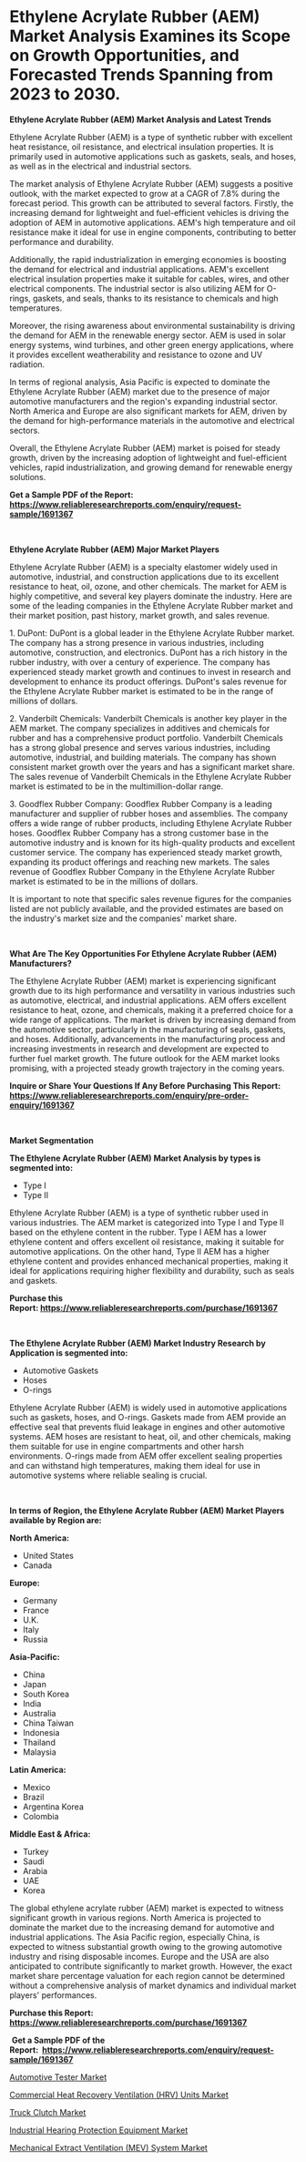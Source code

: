 <p><h1>Ethylene Acrylate Rubber (AEM) Market Analysis Examines its Scope on Growth Opportunities, and Forecasted Trends Spanning from 2023 to 2030.</h1></p><p><strong>Ethylene Acrylate Rubber (AEM) Market Analysis and Latest Trends</strong></p>
<p><p>Ethylene Acrylate Rubber (AEM) is a type of synthetic rubber with excellent heat resistance, oil resistance, and electrical insulation properties. It is primarily used in automotive applications such as gaskets, seals, and hoses, as well as in the electrical and industrial sectors.</p><p>The market analysis of Ethylene Acrylate Rubber (AEM) suggests a positive outlook, with the market expected to grow at a CAGR of 7.8% during the forecast period. This growth can be attributed to several factors. Firstly, the increasing demand for lightweight and fuel-efficient vehicles is driving the adoption of AEM in automotive applications. AEM's high temperature and oil resistance make it ideal for use in engine components, contributing to better performance and durability.</p><p>Additionally, the rapid industrialization in emerging economies is boosting the demand for electrical and industrial applications. AEM's excellent electrical insulation properties make it suitable for cables, wires, and other electrical components. The industrial sector is also utilizing AEM for O-rings, gaskets, and seals, thanks to its resistance to chemicals and high temperatures.</p><p>Moreover, the rising awareness about environmental sustainability is driving the demand for AEM in the renewable energy sector. AEM is used in solar energy systems, wind turbines, and other green energy applications, where it provides excellent weatherability and resistance to ozone and UV radiation.</p><p>In terms of regional analysis, Asia Pacific is expected to dominate the Ethylene Acrylate Rubber (AEM) market due to the presence of major automotive manufacturers and the region's expanding industrial sector. North America and Europe are also significant markets for AEM, driven by the demand for high-performance materials in the automotive and electrical sectors.</p><p>Overall, the Ethylene Acrylate Rubber (AEM) market is poised for steady growth, driven by the increasing adoption of lightweight and fuel-efficient vehicles, rapid industrialization, and growing demand for renewable energy solutions.</p></p>
<p><strong>Get a Sample PDF of the Report:&nbsp; <a href="https://www.reliableresearchreports.com/enquiry/request-sample/1691367">https://www.reliableresearchreports.com/enquiry/request-sample/1691367</a></strong></p>
<p>&nbsp;</p>
<p><strong>Ethylene Acrylate Rubber (AEM) Major Market Players</strong></p>
<p><p>Ethylene Acrylate Rubber (AEM) is a specialty elastomer widely used in automotive, industrial, and construction applications due to its excellent resistance to heat, oil, ozone, and other chemicals. The market for AEM is highly competitive, and several key players dominate the industry. Here are some of the leading companies in the Ethylene Acrylate Rubber market and their market position, past history, market growth, and sales revenue.</p><p>1. DuPont: DuPont is a global leader in the Ethylene Acrylate Rubber market. The company has a strong presence in various industries, including automotive, construction, and electronics. DuPont has a rich history in the rubber industry, with over a century of experience. The company has experienced steady market growth and continues to invest in research and development to enhance its product offerings. DuPont's sales revenue for the Ethylene Acrylate Rubber market is estimated to be in the range of millions of dollars.</p><p>2. Vanderbilt Chemicals: Vanderbilt Chemicals is another key player in the AEM market. The company specializes in additives and chemicals for rubber and has a comprehensive product portfolio. Vanderbilt Chemicals has a strong global presence and serves various industries, including automotive, industrial, and building materials. The company has shown consistent market growth over the years and has a significant market share. The sales revenue of Vanderbilt Chemicals in the Ethylene Acrylate Rubber market is estimated to be in the multimillion-dollar range.</p><p>3. Goodflex Rubber Company: Goodflex Rubber Company is a leading manufacturer and supplier of rubber hoses and assemblies. The company offers a wide range of rubber products, including Ethylene Acrylate Rubber hoses. Goodflex Rubber Company has a strong customer base in the automotive industry and is known for its high-quality products and excellent customer service. The company has experienced steady market growth, expanding its product offerings and reaching new markets. The sales revenue of Goodflex Rubber Company in the Ethylene Acrylate Rubber market is estimated to be in the millions of dollars.</p><p>It is important to note that specific sales revenue figures for the companies listed are not publicly available, and the provided estimates are based on the industry's market size and the companies' market share.</p></p>
<p>&nbsp;</p>
<p><strong>What Are The Key Opportunities For Ethylene Acrylate Rubber (AEM) Manufacturers?</strong></p>
<p><p>The Ethylene Acrylate Rubber (AEM) market is experiencing significant growth due to its high performance and versatility in various industries such as automotive, electrical, and industrial applications. AEM offers excellent resistance to heat, ozone, and chemicals, making it a preferred choice for a wide range of applications. The market is driven by increasing demand from the automotive sector, particularly in the manufacturing of seals, gaskets, and hoses. Additionally, advancements in the manufacturing process and increasing investments in research and development are expected to further fuel market growth. The future outlook for the AEM market looks promising, with a projected steady growth trajectory in the coming years.</p></p>
<p><strong>Inquire or Share Your Questions If Any Before Purchasing This Report: <a href="https://www.reliableresearchreports.com/enquiry/pre-order-enquiry/1691367">https://www.reliableresearchreports.com/enquiry/pre-order-enquiry/1691367</a></strong></p>
<p>&nbsp;</p>
<p><strong>Market Segmentation</strong></p>
<p><strong>The Ethylene Acrylate Rubber (AEM) Market Analysis by types is segmented into:</strong></p>
<p><ul><li>Type I</li><li>Type II</li></ul></p>
<p><p>Ethylene Acrylate Rubber (AEM) is a type of synthetic rubber used in various industries. The AEM market is categorized into Type I and Type II based on the ethylene content in the rubber. Type I AEM has a lower ethylene content and offers excellent oil resistance, making it suitable for automotive applications. On the other hand, Type II AEM has a higher ethylene content and provides enhanced mechanical properties, making it ideal for applications requiring higher flexibility and durability, such as seals and gaskets.</p></p>
<p><strong>Purchase this Report:&nbsp;<a href="https://www.reliableresearchreports.com/purchase/1691367">https://www.reliableresearchreports.com/purchase/1691367</a></strong></p>
<p>&nbsp;</p>
<p><strong>The Ethylene Acrylate Rubber (AEM) Market Industry Research by Application is segmented into:</strong></p>
<p><ul><li>Automotive Gaskets</li><li>Hoses</li><li>O-rings</li></ul></p>
<p><p>Ethylene Acrylate Rubber (AEM) is widely used in automotive applications such as gaskets, hoses, and O-rings. Gaskets made from AEM provide an effective seal that prevents fluid leakage in engines and other automotive systems. AEM hoses are resistant to heat, oil, and other chemicals, making them suitable for use in engine compartments and other harsh environments. O-rings made from AEM offer excellent sealing properties and can withstand high temperatures, making them ideal for use in automotive systems where reliable sealing is crucial.</p></p>
<p>&nbsp;</p>
<p><strong>In terms of Region, the Ethylene Acrylate Rubber (AEM) Market Players available by Region are:</strong></p>
<p>
    <p> <strong> North America: </strong>
        <ul>
            <li>United States</li>
            <li>Canada</li>
        </ul>
        </p> 
    <p> <strong> Europe: </strong>
        <ul>
            <li>Germany</li>
            <li>France</li>
            <li>U.K.</li>
            <li>Italy</li>
            <li>Russia</li>
        </ul>
        </p> 
    <p> <strong> Asia-Pacific: </strong>
        <ul>
            <li>China</li>
            <li>Japan</li>
            <li>South Korea</li>
            <li>India</li>
            <li>Australia</li>
            <li>China Taiwan</li>
            <li>Indonesia</li>
            <li>Thailand</li>
            <li>Malaysia</li>
        </ul>
        </p> 
    <p> <strong> Latin America: </strong>
        <ul>
            <li>Mexico</li>
            <li>Brazil</li>
            <li>Argentina Korea</li>
            <li>Colombia</li>
        </ul>
        </p> 
    <p> <strong> Middle East & Africa: </strong>
        <ul>
            <li>Turkey</li>
            <li>Saudi</li>
            <li>Arabia</li>
            <li>UAE</li>
            <li>Korea</li>
        </ul>
    </p>
    </p>
<p><p>The global ethylene acrylate rubber (AEM) market is expected to witness significant growth in various regions. North America is projected to dominate the market due to the increasing demand for automotive and industrial applications. The Asia Pacific region, especially China, is expected to witness substantial growth owing to the growing automotive industry and rising disposable incomes. Europe and the USA are also anticipated to contribute significantly to market growth. However, the exact market share percentage valuation for each region cannot be determined without a comprehensive analysis of market dynamics and individual market players' performances.</p></p>
<p><strong>Purchase this Report: <a href="https://www.reliableresearchreports.com/purchase/1691367">https://www.reliableresearchreports.com/purchase/1691367</a></strong></p>
<p>&nbsp;<strong>Get a Sample PDF of the Report:&nbsp;&nbsp;<a href="https://www.reliableresearchreports.com/enquiry/request-sample/1691367">https://www.reliableresearchreports.com/enquiry/request-sample/1691367</a></strong></p>
<p><strong></strong></p>
<p><p><a href="https://www.linkedin.com/pulse/automotive-tester-market-research-report-provides-thorough-xmtsc/">Automotive Tester Market</a></p><p><a href="https://medium.com/@reportprime05/commercial-heat-recovery-ventilation-hrv-units-market-analysis-its-cagr-market-segmentation-and-d694f54f8941">Commercial Heat Recovery Ventilation (HRV) Units Market</a></p><p><a href="https://www.linkedin.com/pulse/truck-clutch-market-size-growth-forecast-from-2023-2030-ve9bc/">Truck Clutch Market</a></p><p><a href="https://github.com/luckyshygirl/Market-Research-Report-List-1/blob/main/industrial-hearing-protection-equipment-market.md">Industrial Hearing Protection Equipment Market</a></p><p><a href="https://medium.com/@reportprime04/mechanical-extract-ventilation-mev-system-market-focuses-on-market-share-size-and-projected-1f7f81f1959e">Mechanical Extract Ventilation (MEV) System Market</a></p></p>